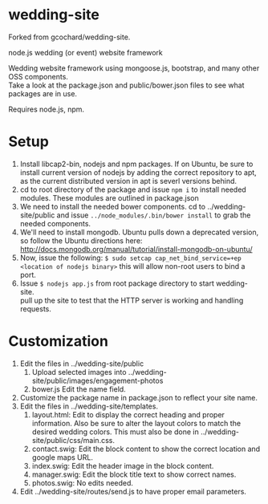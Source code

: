 wedding-site
============

Forked from gcochard/wedding-site.

node.js wedding (or event) website framework

Wedding website framework using mongoose.js, bootstrap, and many other OSS components.  
Take a look at the package.json and public/bower.json files to see what packages are in use.

Requires node.js, npm.

Setup
=====

1. Install libcap2-bin, nodejs and npm packages.  If on Ubuntu, be sure to install current version of nodejs by adding the correct repository to apt, as the current distributed version in apt is severl versions behind.
2. cd to root directory of the package and issue `npm i` to install needed modules.  These modules are outlined in package.json
3. We need to install the needed bower components.  cd to ../wedding-site/public and issue `../node_modules/.bin/bower install` to grab the needed components.
4. We'll need to install mongodb.  Ubuntu pulls down a deprecated version, so follow the Ubuntu directions here:
  http://docs.mongodb.org/manual/tutorial/install-mongodb-on-ubuntu/
5. Now, issue the following: `$ sudo setcap cap_net_bind_service=+ep <location of nodejs binary>` 
   this will allow non-root users to bind a port.
6. Issue `$ nodejs app.js` from root package directory to start wedding-site.  
   pull up the site to test that the HTTP server is working and handling requests.

Customization
=============

1. Edit the files in ../wedding-site/public
   1. Upload selected images into ../wedding-site/public/images/engagement-photos
   2. bower.js		Edit the name field.
2. Customize the package name in package.json to reflect your site name.
3. Edit the files in ../wedding-site/templates.
   1. layout.html:	Edit to display the correct heading and proper information. Also be sure to alter the layout colors to match the desired wedding colors.  This must also be done in ../wedding-site/public/css/main.css.
   1. contact.swig:	Edit the block content to show the correct location and google maps URL.
   2. index.swig:	Edit the header image in the block content.
   3. manager.swig:	Edit the block title text to show correct names.
   4. photos.swig:	No edits needed.  
4. Edit ../wedding-site/routes/send.js to have proper email parameters.

